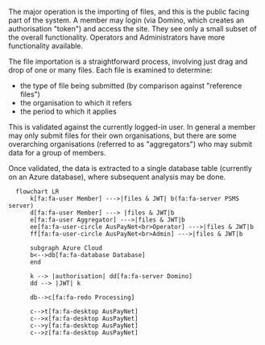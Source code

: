 The major operation is the importing of files, and this is the public facing part of the system. A member may login (via Domino, which creates an authorisation "token") and access the site. They see only a small subset of the overall functionality. Operators and Administrators have more functionality available.

The file importation is a straightforward process, involving just drag and drop of one or many files. Each file is examined to determine:
* the type of file being submitted (by comparison against "reference files")
* the organisation to which it refers
* the period to which it applies

This is validated against the currently logged-in user. In general a member may only submit files for their own organisations, but there are some overarching organisations (referred to as "aggregators") who may submit data for a group of members.

Once validated, the data is extracted to a single database table (currently on an Azure database), where subsequent analysis may be done.

```mermaid
  flowchart LR
      k[fa:fa-user Member] --->|files & JWT| b(fa:fa-server PSMS server)
      d[fa:fa-user Member] ---> |files & JWT|b
      e[fa:fa-user Aggregator] --->|files & JWT|b
      ee[fa:fa-user-circle AusPayNet<br>Operator] --->|files & JWT|b
      ff[fa:fa-user-circle AusPayNet<br>Admin] --->|files & JWT|b

      subgraph Azure Cloud
      b<-->db[fa:fa-database Database]
      end

      k --> |authorisation| dd[fa:fa-server Domino]
      dd --> |JWT| k

      db-->c[fa:fa-redo Processing]

      c-->t[fa:fa-desktop AusPayNet]
      c-->x[fa:fa-desktop AusPayNet]
      c-->y[fa:fa-desktop AusPayNet]
      c-->z[fa:fa-desktop AusPayNet]
```
